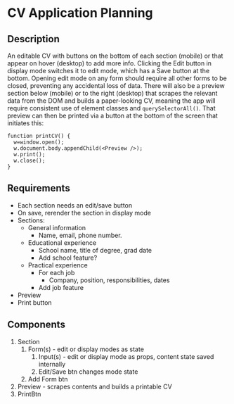 # CV Application Planning

## Description

An editable CV with buttons on the bottom of each section (mobile) or that appear on hover (desktop) to add more info. Clicking the Edit button in display mode switches it to edit mode, which has a Save button at the bottom. Opening edit mode on any form should require all other forms to be closed, preventing any accidental loss of data. There will also be a preview section below (mobile) or to the right (desktop) that scrapes the relevant data from the DOM and builds a paper-looking CV, meaning the app will require consistent use of element classes and `querySelectorAll()`. That preview can then be printed via a button at the bottom of the screen that initiates this:

```
function printCV() {
  w=window.open();
  w.document.body.appendChild(<Preview />);
  w.print();
  w.close();
}
```

## Requirements

- Each section needs an edit/save button
- On save, rerender the section in display mode
- Sections:
  - General information
    - Name, email, phone number.
  - Educational experience
    - School name, title of degree, grad date
    - Add school feature?
  - Practical experience
    - For each job
      - Company, position, responsibilities, dates
    - Add job feature
- Preview
- Print button

## Components

1. Section
   1. Form(s) - edit or display modes as state
      1. Input(s) - edit or display mode as props, content state saved internally
      1. Edit/Save btn changes mode state
   1. Add Form btn
1. Preview - scrapes contents and builds a printable CV
1. PrintBtn
